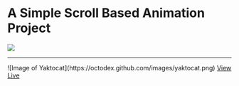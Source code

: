 # A Simple Scroll Based Animation Project

<a href="https://github.com/michalsnik/aos">
  <img src="https://img.shields.io/badge/AOS-A%20JavaScript%20Scroll%20Library-blueviolet">
</a>

<hr>
![Image of Yaktocat](https://octodex.github.com/images/yaktocat.png)
<a href="https://test-2psvjk950.now.sh">View Live</a>
